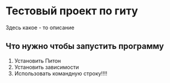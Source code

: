 # Тестовый проект по гиту

Здесь какое - то описание

## Что нужно чтобы запустить программу

1. Установить Питон
2. Установить зависимости  
3. Использовать командную строку!!!!
